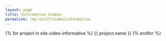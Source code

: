 ```yaml
---
layout: page
title: Informative Videos
permalink: /my-stuff/video/informative
---
```

{% for project in site.video-informative %}
{{ project.name }}
{% endfor %}
